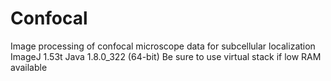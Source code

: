 # Confocal
Image processing of confocal microscope data for subcellular localization
ImageJ 1.53t
Java 1.8.0_322 (64-bit)
Be sure to use virtual stack if low RAM available
